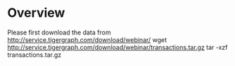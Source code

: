 # Overview 
Please first download the data from http://service.tigergraph.com/download/webinar/
wget http://service.tigergraph.com/download/webinar/transactions.tar.gz
tar -xzf transactions.tar.gz
